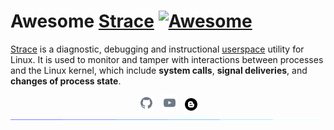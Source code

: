# Awesome [Strace](https://en.wikipedia.org/wiki/Strace) [![Awesome](https://awesome.re/badge.svg)](https://awesome.re)
[Strace](https://github.com/strace/strace) is a diagnostic, debugging and instructional [userspace](https://en.wikipedia.org/wiki/User_space_and_kernel_space) utility for Linux.  It is used to monitor and tamper with interactions between processes and the Linux kernel, which include **system calls**, **signal deliveries**, and **changes of process state**.
<p align="center">
    <a href="https://github.com/cybersecurity-dev/"><img height="25" src="https://github.com/cybersecurity-dev/cybersecurity-dev/blob/main/assets/github.svg" alt="GitHub"></a>
    &nbsp;
    <a href="https://www.youtube.com/@CyberThreatDefence"><img height="25" src="https://github.com/cybersecurity-dev/cybersecurity-dev/blob/main/assets/youtube.svg" alt="YouTube"></a>
    &nbsp;
    <a href="https://cyberthreatdefence.com/my_awesome_lists"><img height="20" src="https://github.com/cybersecurity-dev/cybersecurity-dev/blob/main/assets/blog.svg" alt="My Awesome Lists"></a>
    <img src="https://github.com/cybersecurity-dev/cybersecurity-dev/blob/main/assets/bar.gif">
</p>

